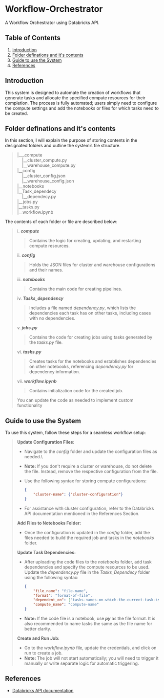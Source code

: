 # Workflow-Orchestrator
A Workflow Orchestrator using Databricks API.

## Table of Contents

1. [Introduction](#introduction)
2. [Folder definations and it's contents](#folder-definations-and-its-contents)
3. [Guide to use the System](#guide-to-use-the-system)
4. [References](#references)


## Introduction

This system is designed to automate the creation of workflows that generate tasks and allocate the specified compute resources for their completion. The process is fully automated; users simply need to configure the compute settings and add the notebooks or files for which tasks need to be created.


## Folder definations and it's contents

In this section, I will explain the purpose of storing contents in the designated folders and outline the system’s file structure.

> |___compute\
> &nbsp;&nbsp;&nbsp;&nbsp;|__cluster_compute.py\
> &nbsp;&nbsp;&nbsp;&nbsp;|__warehouse_compute.py\
> |__config\
> &nbsp;&nbsp;&nbsp;&nbsp;|__cluster_config.json\
> &nbsp;&nbsp;&nbsp;&nbsp;|__warehouse_config.json\
> |__notebooks\
> |__Task_dependecy\
> &nbsp;&nbsp;&nbsp;&nbsp;|__dependecy.py\
> |__jobs.py\
> |__tasks.py\
> |__workflow.ipynb

The contents of each folder or file are described below:
> i. **_compute_**
>
>> Contains the logic for creating, updating, and restarting compute resources.
>
> ii. **_config_**
>
>> Holds the JSON files for cluster and warehouse configurations and their names.
>
> iii. **_notebooks_**
>
>> Contains the main code for creating pipelines.
>
> iv. **_Tasks_dependency_**
>
>> Includes a file named _dependency.py_, which lists the dependencies each task has on other tasks, including cases with no dependencies.
>
> v. **_jobs.py_**
>
>> Contains the code for creating jobs using tasks generated by the _tasks.py_ file.
>
> vi. **_tasks.py_**
>
>> Creates tasks for the notebooks and establishes dependencies on other notebooks, referencing _dependency.py_ for dependency information.
>
> vii. **_workflow.ipynb_**
>
>> Contains initialization code for the created job.
>
>
> You can update the code as needed to implement custom functionality


## Guide to use the System

To use this system, follow these steps for a seamless workflow setup:
> **Update Configuration Files:**
> - Navigate to the _config_ folder and update the configuration files as needed.\
> - **Note:** If you don't require a cluster or warehouse, do not delete the file. Instead, remove the respective configuration from the file.
> - Use the following syntax for storing compute configurations:
>     ```json
>     {
>         "cluster-name": {"cluster-configuration"}
>     }
>     ```
> 
> - For assistance with cluster configuration, refer to the Databricks API documentation mentioned in the References Section.
> 
> **Add Files to Notebooks Folder:** 
> - Once the configuration is updated in the _config_ folder, add the files needed to build the required job and tasks in the _notebooks_ folder.
>
> **Update Task Dependencies:**
> - After uploading the code files to the _notebooks_ folder, add task dependencies and specify the compute resources to be used. Update the _dependency.py_ file in the _Tasks_Dependecy_ folder using the following syntax:
>   ```json
>   {
>       "file_name": "file-name",
>       "format": "format-of-file",
>       "dependent_on": ["tasks-names-on-which-the-current-task-is-dependent-on"],
>       "compute_name": "compute-name"
>   }
>   ```
> - **Note:** If the code file is a notebook, use **_py_** as the file format. It is also recommended to name tasks the same as the file name for better clarity.
>
> **Create and Run Job:**
> - Go to the _workflow.ipynb_ file, update the credentials, and click on run to create a job.
> - **Note:** The job will not start automatically; you will need to trigger it manually or write separate logic for automatic triggering.


## References

- [Databricks API documentation]('https://docs.databricks.com/api/azure/workspace/introduction')
